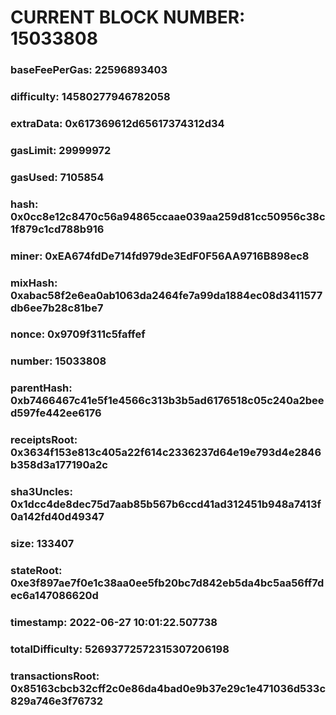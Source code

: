 # CURRENT BLOCK NUMBER: 15033808

### baseFeePerGas: 22596893403
### difficulty: 14580277946782058
### extraData: 0x617369612d65617374312d34
### gasLimit: 29999972
### gasUsed: 7105854
### hash: 0x0cc8e12c8470c56a94865ccaae039aa259d81cc50956c38c1f879c1cd788b916
### miner: 0xEA674fdDe714fd979de3EdF0F56AA9716B898ec8
### mixHash: 0xabac58f2e6ea0ab1063da2464fe7a99da1884ec08d3411577db6ee7b28c81be7
### nonce: 0x9709f311c5faffef
### number: 15033808
### parentHash: 0xb7466467c41e5f1e4566c313b3b5ad6176518c05c240a2beed597fe442ee6176
### receiptsRoot: 0x3634f153e813c405a22f614c2336237d64e19e793d4e2846b358d3a177190a2c
### sha3Uncles: 0x1dcc4de8dec75d7aab85b567b6ccd41ad312451b948a7413f0a142fd40d49347
### size: 133407
### stateRoot: 0xe3f897ae7f0e1c38aa0ee5fb20bc7d842eb5da4bc5aa56ff7dec6a147086620d
### timestamp: 2022-06-27 10:01:22.507738
### totalDifficulty: 52693772572315307206198
### transactionsRoot: 0x85163cbcb32cff2c0e86da4bad0e9b37e29c1e471036d533c829a746e3f76732
